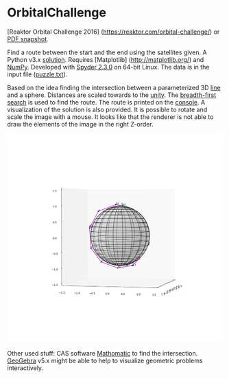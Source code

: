 # OrbitalChallenge
[Reaktor Orbital Challenge 2016] (https://reaktor.com/orbital-challenge/) or [PDF snapshot](./reaktor_orbit_challenge2.pdf).

Find a route between the start and the end using the satellites given. A Python v3.x [solution](./sat.py). Requires [Matplotlib] (http://matplotlib.org/) and [NumPy](http://numpy.org/). Developed with [Spyder 2.3.0](https://github.com/spyder-ide/spyder) on 64-bit Linux. The data is in the input file ([puzzle.txt](./puzzle.txt)). 

Based on the idea finding the intersection between a parameterized 3D [line](https://en.wikipedia.org/wiki/Line_%28geometry%29) and a sphere. Distances are scaled towards to the [unity](https://en.wikipedia.org/wiki/Unit_sphere). The [breadth-first search](https://en.wikipedia.org/wiki/Breadth-first_search) is used to find the route. The route is printed on the [console](./out.txt). A visualization of the solution is also provided. It is possible to rotate and scale the image with a mouse. It looks like that the renderer is not able to draw the elements of the image in the right Z-order.

![Route](./figure_1.png "Route illustration")

Other used stuff: CAS software [Mathomatic](https://launchpad.net/mathomatic) to find the intersection.  [GeoGebra](http://www.geogebra.org/) v5.x might be able to help to visualize geometric problems interactively. 
